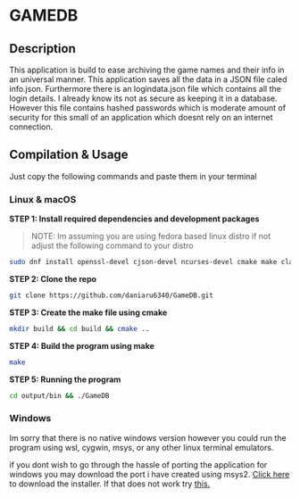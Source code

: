 # GAMEDB

## Description

This application is build to ease archiving the game names and their info in an universal manner. This application saves all the data in a JSON file caled info.json. Furthermore there is an logindata.json file which contains all the login details. I already know its not as secure as keeping it in a database. However this file contains hashed passwords which is moderate amount of security for this small of an application which doesnt rely on an internet connection.

## Compilation & Usage

Just copy the following commands and paste them in your terminal

### Linux & macOS

**STEP 1: Install required dependencies and development packages**
>NOTE: Im assuming you are using fedora based linux distro if not adjust the following command to your distro

```bash
sudo dnf install openssl-devel cjson-devel ncurses-devel cmake make clang gcc && sudo dnf install @development-tools
```

**STEP 2: Clone the repo**

```bash
git clone https://github.com/daniaru6340/GameDB.git
```

**STEP 3: Create the make file using cmake**

```bash
mkdir build && cd build && cmake ..
```

**STEP 4: Build the program using make**

```bash
make
```

**STEP 5: Running the program**

```bash
cd output/bin && ./GameDB
```

### Windows

Im sorry that there is no native windows version however you could run the program using wsl, cygwin, msys, or any other linux terminal emulators.

if you dont wish to go through the hassle of porting the application for windows you may download the port i have created using msys2. [Click here](https://bit.ly/GameDBwindowsport) to download the installer. If that does not work try [this.](https://bit.ly/44KI9Vt)